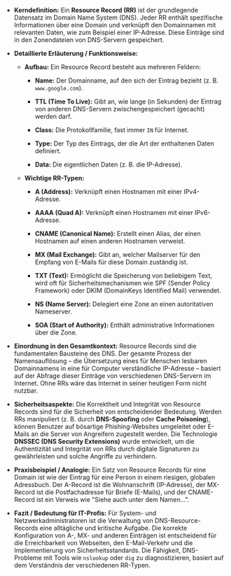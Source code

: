 - **Kerndefinition:** Ein **Resource Record (RR)** ist der grundlegende Datensatz im Domain Name System (DNS). Jeder RR enthält spezifische Informationen über eine Domain und verknüpft den Domainnamen mit relevanten Daten, wie zum Beispiel einer IP-Adresse. Diese Einträge sind in den Zonendateien von DNS-Servern gespeichert.
    
- **Detaillierte Erläuterung / Funktionsweise:**
    
    - **Aufbau:** Ein Resource Record besteht aus mehreren Feldern:
        
        - **Name:** Der Domainname, auf den sich der Eintrag bezieht (z. B. `www.google.com`).
            
        - **TTL (Time To Live):** Gibt an, wie lange (in Sekunden) der Eintrag von anderen DNS-Servern zwischengespeichert (gecacht) werden darf.
            
        - **Class:** Die Protokollfamilie, fast immer `IN` für Internet.
            
        - **Type:** Der Typ des Eintrags, der die Art der enthaltenen Daten definiert.
            
        - **Data:** Die eigentlichen Daten (z. B. die IP-Adresse).
            
    - **Wichtige RR-Typen:**
        
        - **A (Address):** Verknüpft einen Hostnamen mit einer IPv4-Adresse.
            
        - **AAAA (Quad A):** Verknüpft einen Hostnamen mit einer IPv6-Adresse.
            
        - **CNAME (Canonical Name):** Erstellt einen Alias, der einen Hostnamen auf einen anderen Hostnamen verweist.
            
        - **MX (Mail Exchange):** Gibt an, welcher Mailserver für den Empfang von E-Mails für diese Domain zuständig ist.
            
        - **TXT (Text):** Ermöglicht die Speicherung von beliebigem Text, wird oft für Sicherheitsmechanismen wie SPF (Sender Policy Framework) oder DKIM (DomainKeys Identified Mail) verwendet.
            
        - **NS (Name Server):** Delegiert eine Zone an einen autoritativen Nameserver.
            
        - **SOA (Start of Authority):** Enthält administrative Informationen über die Zone.
            
- **Einordnung in den Gesamtkontext:** Resource Records sind die fundamentalen Bausteine des DNS. Der gesamte Prozess der Namensauflösung – die Übersetzung eines für Menschen lesbaren Domainnamens in eine für Computer verständliche IP-Adresse – basiert auf der Abfrage dieser Einträge von verschiedenen DNS-Servern im Internet. Ohne RRs wäre das Internet in seiner heutigen Form nicht nutzbar.
    
- **Sicherheitsaspekte:** Die Korrektheit und Integrität von Resource Records sind für die Sicherheit von entscheidender Bedeutung. Werden RRs manipuliert (z. B. durch **DNS-Spoofing** oder **Cache Poisoning**), können Benutzer auf bösartige Phishing-Websites umgeleitet oder E-Mails an die Server von Angreifern zugestellt werden. Die Technologie **DNSSEC (DNS Security Extensions)** wurde entwickelt, um die Authentizität und Integrität von RRs durch digitale Signaturen zu gewährleisten und solche Angriffe zu verhindern.
    
- **Praxisbeispiel / Analogie:** Ein Satz von Resource Records für eine Domain ist wie der Eintrag für eine Person in einem riesigen, globalen Adressbuch. Der A-Record ist die Wohnanschrift (IP-Adresse), der MX-Record ist die Postfachadresse für Briefe (E-Mails), und der CNAME-Record ist ein Verweis wie "Siehe auch unter dem Namen...".
    
- **Fazit / Bedeutung für IT-Profis:** Für System- und Netzwerkadministratoren ist die Verwaltung von DNS-Resource-Records eine alltägliche und kritische Aufgabe. Die korrekte Konfiguration von A-, MX- und anderen Einträgen ist entscheidend für die Erreichbarkeit von Webseiten, den E-Mail-Verkehr und die Implementierung von Sicherheitsstandards. Die Fähigkeit, DNS-Probleme mit Tools wie `nslookup` oder `dig` zu diagnostizieren, basiert auf dem Verständnis der verschiedenen RR-Typen.
